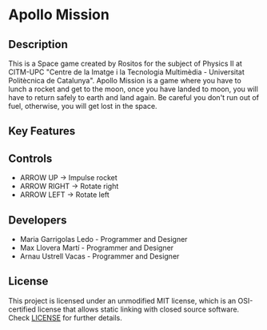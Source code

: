 # Apollo Mission

## Description
This is a Space game created by Rositos for the subject of Physics II at CITM-UPC
"Centre de la Imatge i la Tecnologia Multimèdia - Universitat Politècnica de Catalunya".
Apollo Mission is a game where you have to lunch a rocket and get to the moon, once you have landed to moon,
you will have to return safely to earth and land again. Be careful you don't run out of fuel, otherwise, you will
get lost in the space.

## Key Features


## Controls

- ARROW UP -> Impulse rocket
- ARROW RIGHT -> Rotate right
- ARROW LEFT -> Rotate left

## Developers

 - Maria Garrigolas Ledo - Programmer and Designer
 - Max Llovera Martí - Programmer and Designer
 - Arnau Ustrell Vacas - Programmer and Designer

## License

This project is licensed under an unmodified MIT license, which is an OSI-certified license that allows static linking with closed source software. Check [LICENSE](LICENSE) for further details.

